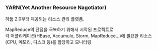 ### YARN(Yet Another Resource Nagotiator)

하둡 2.0부터 제공되는 리소스 관리 플랫폼.  

MapReduce의 단점을 극복하기 위해서 시작된 프로젝트로  
각 어플리케이션(HBase, Accumulo, Storm, MapReduce...)에 필요한 리소스(CPU, 메모리, 디스크 등)를 할당하고 모니터링


